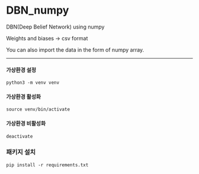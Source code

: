 # DBN_numpy

DBN(Deep Belief Network) using numpy

Weights and biases -> csv format

You can also import the data in the form of numpy array.

---

#### 가상환경 설정

```
python3 -m venv venv
```

#### 가상환경 활성화

```
source venv/bin/activate
```

#### 가상환경 비활성화

```
deactivate
```

### 패키지 설치

```
pip install -r requirements.txt
```
